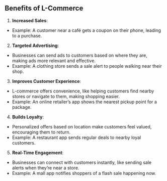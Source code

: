 ## Benefits of L-Commerce

1. **Increased Sales**:
- Example: A customer near a café gets a coupon on their phone, leading to a purchase.

2. **Targeted Advertising**:
- Businesses can send ads to customers based on where they are, making ads more relevant and effective.
- Example: A clothing store sends a sale alert to people walking near their shop.

3. **Improves Customer Experience**:
- L-commerce offers convenience, like helping customers find nearby stores or navigate to them, making shopping easier.
- Example: An online retailer’s app shows the nearest pickup point for a package.

4. **Builds Loyalty**:
- Personalized offers based on location make customers feel valued, encouraging them to return.
- Example: A restaurant app sends regular deals to nearby loyal customers.

5. **Real-Time Engagement**:
- Businesses can connect with customers instantly, like sending sale alerts when they’re near a store.
- Example: A mall app notifies shoppers of a flash sale happening now.